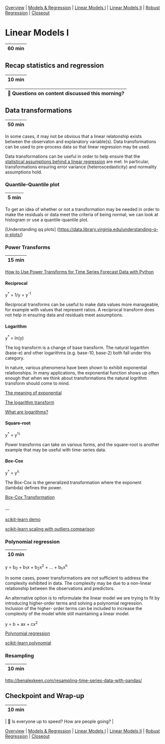 [Overview](./00_overview.md) |
[Models & Regression](./01_modelsregression.md) |
[Linear Models I](./02_linearmodelsA.md) |
[Linear Models II](./03_linearmodelsB.md) |
[Robust Regression](./04_robustregression.md)  |
[Closeout](./05_closeout.md)

# Linear Models I

| 60 min |
| ------ |

## Recap statistics and regression

| 10 min |
| ------ |

| :triangular_flag_on_post: Questions on content discussed this morning? |
| ------------------------------------------------------------------------ |


## Data transformations

| 50 min |
| ------ |

In some cases, it may not be obvious that a linear relatonship exists between the observaton and explanatory variable(s). Data transformations can be used to pre-process data so that linear regression may be used.

Data transformations can be useful in order to help ensure that the [statistical assumptions behind a linear regression](./01_modelsregression.md) are met. In particular, transformations ensuring error variance (heteroscedasticity) and normality assumptions hold.

### Quantile-Quantile plot

| 5 min |
| ------ |

 To get an idea of whether or not a transformation may be needed in order to make the residuals or data meet the criteria of being normal, we can look at histogram or use a quantile-quantile plot.

[Understanding qq plots] (https://data.library.virginia.edu/understanding-q-q-plots/)

### Power Transforms

| 15 min |
| ------ |

[How to Use Power Transforms for Time Series Forecast Data with Python](https://machinelearningmastery.com/power-transform-time-series-forecast-data-python/)
#### Reciprocal

y<sup>*</sup> = 1/y = y<sup>-1</sup>

Reciprocal transforms can be useful to make data values more manageable, for example with values that represent ratios. A reciprocal transform does not help in ensuring data and residuals meet assumptions.

#### Logarithm

y<sup>*</sup> = ln(y)

The log transform is a change of base transform. The natural logarithm (base-e) and other logarithms (e.g. base-10, base-2) both fall under this category.

In nature, various phenomena have been shown to exhibit exponential relationships. In many applications, the exponential function shows up often enough that when we think about transformations the natural logrithm transform should come to mind.

[The meaning of exponential](https://www.theguardian.com/science/life-and-physics/2014/jul/20/the-meaning-of-exponential)

[The logarithm transform](https://people.duke.edu/~rnau/411log.htm)

[What are logarithms?](https://www.livescience.com/50940-logarithms.html)

#### Square-root
y<sup>*</sup>  = y<sup>&half;</sup>

Power transforms can take on various forms, and the square-root is another example that may be useful with time-series data. 

#### Box-Cox
y<sup>*</sup>  = y<sup>&#955;</sup>

The Box-Cox is the generalized transformation where the exponent (lambda) defines the power. 

[Box-Cox Transformation](https://www.statisticshowto.datasciencecentral.com/box-cox-transformation/)

#### ...
[scikit-learn demo](https://scikit-learn.org/stable/auto_examples/compose/plot_transformed_target.html#sphx-glr-auto-examples-compose-plot-transformed-target-py)

[scikit-learn scaling with outliers comparison](https://scikit-learn.org/stable/auto_examples/preprocessing/plot_all_scaling.html#sphx-glr-auto-examples-preprocessing-plot-all-scaling-py)

### Polynomial regression

| 10 min |
| ------ |

y = b<sub>0</sub> + b<sub>1</sub>x + b<sub>2</sub>x<sup>2</sup> + ... + b<sub>h</sub>x<sup>h</sup>

In some cases, power transformations are not sufficient to address the complexity exhibited in data. The complexity may be due to a non-linear relationship between the observations and predictors.

An alternative option is to reformulate the linear model we are trying to fit by introducing higher-order terms and solving a polynomial regression. Inclusion of the higher- order terms can be included to increase the complexity of the model while still maintaining a linear model.

y = b + ax + cx<sup>2</sup>

[Polynomial regression](https://towardsdatascience.com/polynomial-regression-bbe8b9d97491)

[scikit-learn polynomial](https://scikit-learn.org/stable/modules/generated/sklearn.preprocessing.PolynomialFeatures.html)

### Resampling

| 10 min |
| ------ |

http://benalexkeen.com/resampling-time-series-data-with-pandas/


## Checkpoint and Wrap-up

| 10 min |
| ------ |

| :triangular_flag_on_post: Is everyone up to speed? How are people going? |

[Overview](./00_overview.md) |
[Models & Regression](./01_modelsregression.md) |
[Linear Models I](./02_linearmodelsA.md) |
[Linear Models II](./03_linearmodelsB.md) |
[Robust Regression](./04_robustregression.md)  |
[Closeout](./05_closeout.md)
